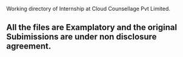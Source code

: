 Working directory of Internship at Cloud Counsellage Pvt Limited.

## All the files are Examplatory and the original Subimissions are under non disclosure agreement.

